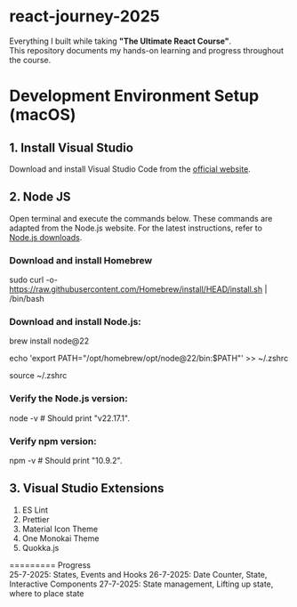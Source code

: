 # react-journey-2025

Everything I built while taking **"The Ultimate React Course"**.  
This repository documents my hands-on learning and progress throughout the course.

# Development Environment Setup (macOS)

## 1. **Install Visual Studio**

Download and install Visual Studio Code from the [official website](https://code.visualstudio.com/docs?dv=osx).

## 2. **Node JS**

Open terminal and execute the commands below. These commands are adapted from the Node.js website. For the latest instructions, refer to [Node.js downloads](https://nodejs.org/en/download/).

### Download and install Homebrew

sudo curl -o- https://raw.githubusercontent.com/Homebrew/install/HEAD/install.sh | /bin/bash

### Download and install Node.js:

brew install node@22

echo 'export PATH="/opt/homebrew/opt/node@22/bin:$PATH"' >> ~/.zshrc

source ~/.zshrc

### Verify the Node.js version:

node -v # Should print "v22.17.1".

### Verify npm version:

npm -v # Should print "10.9.2".

## 3. **Visual Studio Extensions**

1. ES Lint
2. Prettier
3. Material Icon Theme
4. One Monokai Theme
5. Quokka.js

=========
Progress <br>
25-7-2025: States, Events and Hooks
26-7-2025: Date Counter, State, Interactive Components
27-7-2025: State management, Lifting up state, where to place state
